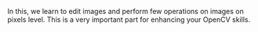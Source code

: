 

In this, we learn to edit images and perform few operations on images on pixels level. This is a very important part for enhancing your OpenCV skills.
